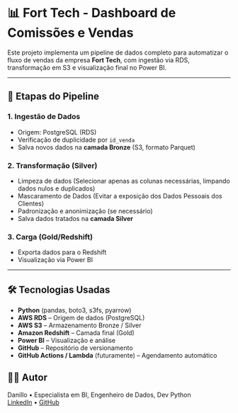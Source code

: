 # 📊 Fort Tech - Dashboard de Comissões e Vendas

Este projeto implementa um pipeline de dados completo para automatizar o fluxo de vendas da empresa  **Fort Tech**, com ingestão via RDS, transformação em S3 e visualização final no Power BI.

---

## 🔁 Etapas do Pipeline

### 1. **Ingestão de Dados**
- Origem: PostgreSQL (RDS)
- Verificação de duplicidade por `id_venda`
- Salva novos dados na **camada Bronze** (S3, formato Parquet)

### 2. **Transformação (Silver)**
- Limpeza de dados (Selecionar apenas as colunas necessárias, limpando dados nulos e duplicados)
- Mascaramento de Dados (Evitar a exposição dos Dados Pessoais dos Clientes)
- Padronização e anonimização (se necessário)
- Salva dados tratados na **camada Silver**

### 3. **Carga (Gold/Redshift)**
- Exporta dados para o Redshift
- Visualização via Power BI

---

## 🛠️ Tecnologias Usadas

- **Python** (pandas, boto3, s3fs, pyarrow)
- **AWS RDS** – Origem de dados (PostgreSQL)
- **AWS S3** – Armazenamento Bronze / Silver
- **Amazon Redshift** – Camada final (Gold)
- **Power BI** – Visualização e análise
- **GitHub** – Repositório de versionamento
- **GitHub Actions / Lambda** (futuramente) – Agendamento automático

## 👨‍💻 Autor

Danillo • Especialista em BI, Engenheiro de Dados, Dev Python  
[LinkedIn](www.linkedin.com/in/danillo-r-8561192a2) • [GitHub](https://github.com/Dan-2912)
